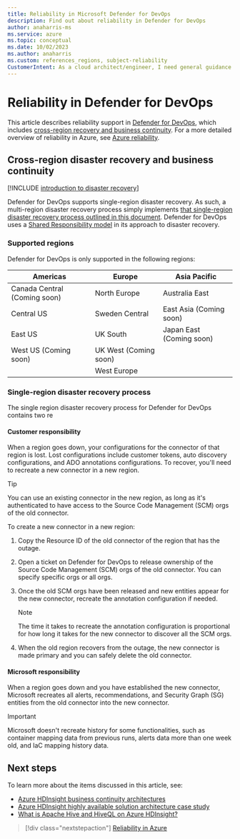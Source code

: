 ```yaml
---
title: Reliability in Microsoft Defender for DevOps
description: Find out about reliability in Defender for DevOps
author: anaharris-ms
ms.service: azure
ms.topic: conceptual
ms.date: 10/02/2023
ms.author: anaharris
ms.custom: references_regions, subject-reliability
CustomerIntent: As a cloud architect/engineer, I need general guidance reliability in Defender for DevOps
---
```


# Reliability in Defender for DevOps

This article describes reliability support in [Defender for DevOps](../defender-for-cloud/defender-for-devops-introduction.md), which includes [cross-region recovery and business continuity](#cross-region-disaster-recovery-and-business-continuity). For a more detailed overview of reliability in Azure, see [Azure reliability](/azure/architecture/framework/resiliency/overview).


## Cross-region disaster recovery and business continuity

[!INCLUDE [introduction to disaster recovery](includes/reliability-disaster-recovery-description-include.md)]

Defender for DevOps supports single-region disaster recovery. As such, a multi-region disaster recovery process simply implements [that single-region disaster recovery process outlined in this document](#single-region-disaster-recovery-process). Defender for DevOps uses a [Shared Responsibility model](/azure/security/fundamentals/shared-responsibility) in its approach to disaster recovery. 


### Supported regions

Defender for DevOps is only supported in the following regions: 

| Americas | Europe | Asia Pacific |
| ----- |----|--|
| Canada Central (Coming soon)| North Europe | Australia East|
|Central US   |Sweden Central | East Asia (Coming soon)|
| East US |UK South| Japan East (Coming soon)|
|West US (Coming soon)|UK West (Coming soon) ||
|| West Europe||


### Single-region disaster recovery process

The single region disaster recovery process for Defender for DevOps contains two re

#### Customer responsibility

When a region goes down, your configurations for the connector of that region is lost. Lost configurations include customer tokens, auto discovery configurations, and ADO annotations configurations. To recover, you'll need to recreate a new connector in a new region.  

>[!TIP]
>You can use an existing connector in the new region, as long as it's authenticated to have access to the Source Code Management (SCM) orgs of the old connector.

To create a new connector in a new region:

1. Copy the Resource ID of the old connector of the region that has the outage.

1. Open a ticket on Defender for DevOps to release ownership of the Source Code Management (SCM) orgs of the old connector. You can specify specific orgs or all orgs.

1. Once the old SCM orgs have been released and new entities appear for the new connector, recreate the annotation configuration if needed.

    >[!NOTE]
    >The time it takes to recreate the annotation configuration is proportional for how long it takes for the new connector to discover all the SCM orgs.

1. When the old region recovers from the outage, the new connector is made primary and you can safely delete the old connector.



#### Microsoft responsibility

When a region goes down and you have established the new connector, Microsoft recreates all alerts, recommendations, and Security Graph (SG) entities from the old connector into the new connector.

>[!IMPORTANT]
> Microsoft doesn't recreate history for some functionalities, such as container mapping data from previous runs, alerts data more than one week old, and IaC mapping history data.





## Next steps

To learn more about the items discussed in this article, see:

* [Azure HDInsight business continuity architectures](../hdinsight/hdinsight-business-continuity-architecture.md)
* [Azure HDInsight highly available solution architecture case study](../hdinsight/hdinsight-high-availability-case-study.md)
* [What is Apache Hive and HiveQL on Azure HDInsight?](../hdinsight/hadoop/hdinsight-use-hive.md)

> [!div class="nextstepaction"]
> [Reliability in Azure](availability-zones-overview.md)
